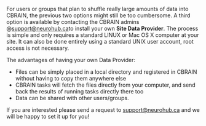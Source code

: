 For users or groups that plan to shuffle really large amounts of data into CBRAIN, the previous two options might still be too cumbersome. 
A third option is available by contacting the  CBRAIN admins @[support@neurohub.ca](support@neurohub.ca)to install your own **Site Data Provider**. 
The process is simple and only requires a standard LINUX or Mac OS X computer at your site. It can also be done entirely using a standard UNIX user account, root access is not necessary. 

The advantages of having your own Data Provider:
* Files can be simply placed in a local directory and registered in CBRAIN without having to copy them anywhere else
* CBRAIN tasks will fetch the files directly from your computer, and send back the results of running tasks directly there too
* Data can be shared with other users/groups.

If you are interested please send a request to [support@neurohub.ca](support@neurohub.ca) and we will be happy to set it up for you!